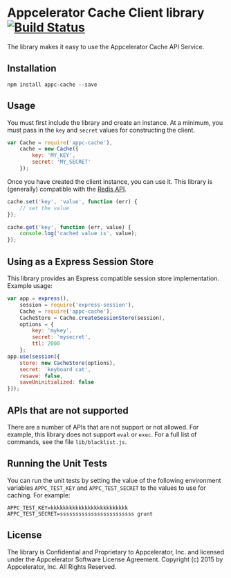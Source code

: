 # Appcelerator Cache Client library [![Build Status](https://travis-ci.org/appcelerator/appc-cache.svg?branch=master)](https://travis-ci.org/appcelerator/appc-cache)

The library makes it easy to use the Appcelerator Cache API Service.

## Installation

    npm install appc-cache --save

## Usage

You must first include the library and create an instance.  At a minimum, you must pass in the `key` and `secret` values for constructing the client.

```javascript
var Cache = require('appc-cache'),
    cache = new Cache({
        key: 'MY_KEY',
        secret: 'MY_SECRET'
    });
```

Once you have created the client instance, you can use it.  This library is (generally) compatible with the [Redis API](http://redis.io/commands).

```javascript
cache.set('key', 'value', function (err) {
    // set the value
});

cache.get('key', function (err, value) {
    console.log('cached value is', value);
});
```

## Using as a Express Session Store

This library provides an Express compatible session store implementation.  Example usage:

```javascript
var app = express(),
    session = require('express-session'),
    Cache = require('appc-cache'),
    CacheStore = Cache.createSessionStore(session),
    options = {
        key: 'mykey',
        secret: 'mysecret',
        ttl: 2000
    };
app.use(session({
    store: new CacheStore(options),
    secret: 'keyboard cat',
    resave: false,
    saveUninitialized: false
}));
```

## APIs that are not supported

There are a number of APIs that are not support or not allowed. For example, this library does not support `eval` or `exec`.
For a full list of commands, see the file `lib/blacklist.js`.

## Running the Unit Tests

You can run the unit tests by setting the value of the following environment variables `APPC_TEST_KEY` and `APPC_TEST_SECRET` to the values to use for caching. For example:

```
APPC_TEST_KEY=kkkkkkkkkkkkkkkkkkkkkkkkk APPC_TEST_SECRET=ssssssssssssssssssssssss grunt
```

## License

The library is Confidential and Proprietary to Appcelerator, Inc. and licensed under the Appcelerator Software License Agreement. Copyright (c) 2015 by Appcelerator, Inc. All Rights Reserved.
